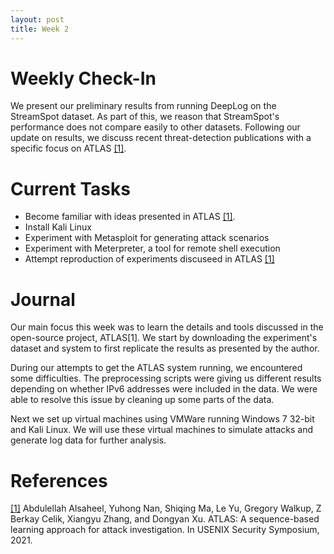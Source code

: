 ```yaml
---
layout: post
title: Week 2
---
```

# Weekly Check-In

We present our preliminary results from running DeepLog on the StreamSpot dataset. As part of this, we reason that StreamSpot's performance does not compare easily to other datasets. Following our update on results, we discuss recent threat-detection publications with a specific focus on ATLAS [[1]][ref1].

# Current Tasks
* Become familiar with ideas presented in ATLAS [[1]][ref1].
* Install Kali Linux
* Experiment with Metasploit for generating attack scenarios
* Experiment with Meterpreter, a tool for remote shell execution
* Attempt reproduction of experiments discuseed in ATLAS [[1]][ref1]

# Journal
Our main focus this week was to learn the details and tools discussed in the open-source project, ATLAS[1]. We start by downloading the experiment's dataset and system to first replicate the results as presented by the author.

During our attempts to get the ATLAS system running, we encountered some difficulties. The preprocessing scripts were giving us different results depending on whether IPv6 addresses were included in the data. We were able to resolve this issue by cleaning up some parts of the data.

Next we set up virtual machines using VMWare running Windows 7 32-bit and Kali Linux. We will use these virtual machines to simulate attacks and generate log data for further analysis.

# References
[ref1]: https://www.usenix.org/conference/usenixsecurity21/presentation/alsaheel ("[1]") 
[[1]][ref1] Abdulellah Alsaheel, Yuhong Nan, Shiqing Ma, Le Yu, Gregory
Walkup, Z Berkay Celik, Xiangyu Zhang, and Dongyan Xu. ATLAS:
A sequence-based learning approach for attack investigation. In
USENIX Security Symposium, 2021.
